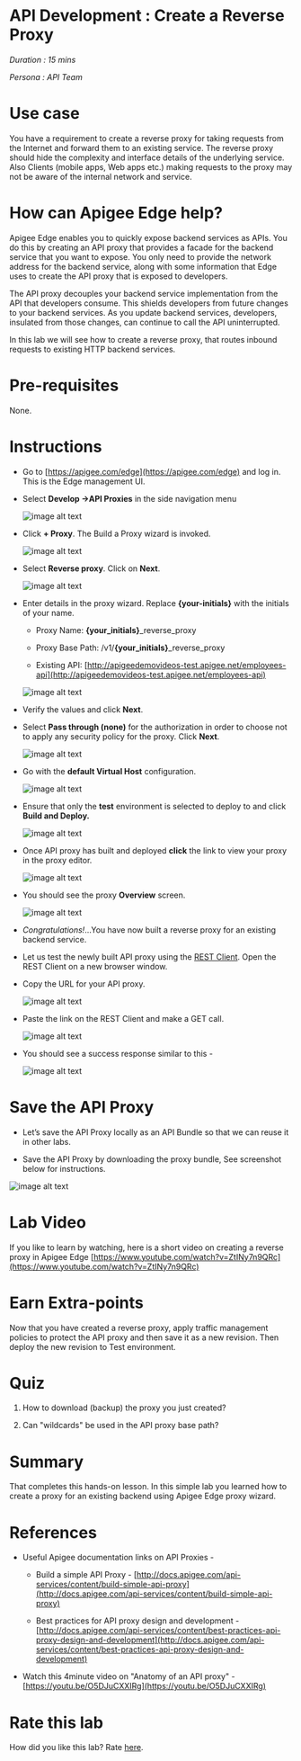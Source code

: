 # API Development : Create a Reverse Proxy 

*Duration : 15 mins*

*Persona : API Team*

# Use case

You have a requirement to create a reverse proxy for taking requests from the Internet and forward them to an existing service. The reverse proxy should hide the complexity and interface details of the underlying service. Also Clients (mobile apps, Web apps etc.) making requests to the proxy may not be aware of the internal network and service.

# How can Apigee Edge help?

Apigee Edge enables you to quickly expose backend services as APIs. You do this by creating an API proxy that provides a facade for the backend service that you want to expose. You only need to provide the network address for the backend service, along with some information that Edge uses to create the API proxy that is exposed to developers. 

The API proxy decouples your backend service implementation from the API that developers consume. This shields developers from future changes to your backend services. As you update backend services, developers, insulated from those changes, can continue to call the API uninterrupted.

In this lab we will see how to create a reverse proxy, that routes inbound requests to existing HTTP backend services. 

# Pre-requisites

None.

# Instructions

* Go to [https://apigee.com/edge](https://apigee.com/edge) and log in. This is the Edge management UI. 

* Select **Develop →API Proxies** in the side navigation menu

	![image alt text](./media/image_0.jpg)

* Click **+ Proxy**. The Build a Proxy wizard is invoked. 

	![image alt text](./media/image_1.jpg)

* Select **Reverse proxy**. Click on **Next**.

  ![image alt text](./media/image_2.jpg)

* Enter details in the proxy wizard. Replace **{your-initials}** with the initials of your name. 

  * Proxy Name: **{your_initials}**_reverse_proxy

  * Proxy Base Path: /v1/**{your_initials}**_reverse_proxy

  * Existing API: [http://apigeedemovideos-test.apigee.net/employees-api](http://apigeedemovideos-test.apigee.net/employees-api) 

  ![image alt text](./media/image_3.jpg)	

* Verify the values and click **Next**.

* Select **Pass through (none)** for the authorization in order to choose not to apply any security policy for the proxy. Click **Next**. 
  
  ![image alt text](./media/image_4.jpg)

* Go with the **default Virtual Host** configuration.

  ![image alt text](./media/image_5.jpg)

* Ensure that only the **test** environment is selected to deploy to and click **Build and Deploy.** 

  ![image alt text](./media/image_6.jpg)

* Once API proxy has built and deployed **click** the link to view your proxy in the proxy editor. 

  ![image alt text](./media/image_7.jpg)

* You should see the proxy **Overview** screen.

  ![image alt text](./media/image_8.jpg)

* *Congratulations!*...You have now built a reverse proxy for an existing backend service.

* Let us test the newly built API proxy using the [REST Client](https://apigee-rest-client.appspot.com/). Open the REST Client on a new browser window.  

* Copy the URL for your API proxy. 

	![image alt text](./media/image_9.jpg)

* Paste the link on the REST Client and make a GET call.

  ![image alt text](./media/image_10.jpg)

* You should see a success response similar to this -

  ![image alt text](./media/image_11.jpg)

# Save the API Proxy

* Let’s save the API Proxy locally as an API Bundle so that we can reuse it in other labs.

* Save the API Proxy by downloading the proxy bundle, See screenshot below for instructions.

![image alt text](./media/image_12.png)

# Lab Video

If you like to learn by watching, here is a short video on creating a reverse proxy in Apigee Edge [https://www.youtube.com/watch?v=ZtINy7n9QRc](https://www.youtube.com/watch?v=ZtINy7n9QRc) 

# Earn Extra-points

Now that you have created a reverse proxy, apply traffic management policies to protect the API proxy and then save it as a new revision. Then deploy the new revision to Test environment. 

# Quiz

1. How to download (backup) the proxy you just created? 

2. Can "wildcards" be used in the API proxy base path?

# Summary

That completes this hands-on lesson. In this simple lab you learned how to create a proxy for an existing backend using Apigee Edge proxy wizard.

# References

* Useful Apigee documentation links on API Proxies - 

    * Build a simple API Proxy - [http://docs.apigee.com/api-services/content/build-simple-api-proxy](http://docs.apigee.com/api-services/content/build-simple-api-proxy) 

    * Best practices for API proxy design and development - [http://docs.apigee.com/api-services/content/best-practices-api-proxy-design-and-development](http://docs.apigee.com/api-services/content/best-practices-api-proxy-design-and-development) 

* Watch this 4minute video on "Anatomy of an API proxy" - [https://youtu.be/O5DJuCXXIRg](https://youtu.be/O5DJuCXXIRg) 

# Rate this lab

How did you like this lab? Rate [here](https://goo.gl/forms/ZuI2obFmWIhV0Bym1).

